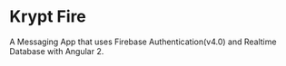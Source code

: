 # Krypt Fire

A Messaging App that uses Firebase Authentication(v4.0) and Realtime Database with Angular 2.
